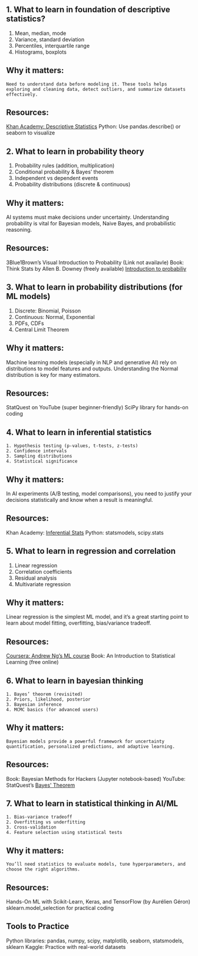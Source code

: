 ## 1. What to learn in foundation of descriptive statistics?

   1. Mean, median, mode
   2. Variance, standard deviation
   3. Percentiles, interquartile range
   4. Histograms, boxplots

## Why it matters:

    Need to understand data before modeling it. These tools helps exploring and cleaning data, detect outliers, and summarize datasets effectively.

## Resources:

   [Khan Academy: Descriptive Statistics](https://www.khanacademy.org/math/statistics-probability)
   Python: Use pandas.describe() or seaborn to visualize

## 2. What to learn in probability theory

   1. Probability rules (addition, multiplication)
   2. Conditional probability & Bayes’ theorem
   3. Independent vs dependent events
   4. Probability distributions (discrete & continuous)

## Why it matters:

   AI systems must make decisions under uncertainty. Understanding probability is vital for Bayesian models, Naive Bayes, and probabilistic reasoning.

## Resources:
   3Blue1Brown’s Visual Introduction to Probability (Link not availavle)
   Book: Think Stats by Allen B. Downey (freely available)
   [Introduction to probabiliy](https://www.youtube.com/watch?v=1uW3qMFA9Ho&list=PLUl4u3cNGP60hI9ATjSFgLZpbNJ7myAg6)


## 3. What to learn in probability distributions (for ML models)

   1. Discrete: Binomial, Poisson
   2. Continuous: Normal, Exponential
   3. PDFs, CDFs
   4. Central Limit Theorem

## Why it matters:

   Machine learning models (especially in NLP and generative AI) rely on distributions to model features and outputs. Understanding the Normal distribution is key for many estimators.

## Resources:

   StatQuest on YouTube (super beginner-friendly)
   SciPy library for hands-on coding

 ## 4. What to learn in inferential statistics

    1. Hypothesis testing (p-values, t-tests, z-tests)
    2. Confidence intervals
    3. Sampling distributions
    4. Statistical significance

## Why it matters:

   In AI experiments (A/B testing, model comparisons), you need to justify your decisions statistically and know when a result is meaningful.

## Resources:

   Khan Academy: [Inferential Stats](https://www.khanacademy.org/math/statistics-probability/inference)
   Python: statsmodels, scipy.stats

## 5. What to learn in regression and correlation

   1. Linear regression
   2. Correlation coefficients
   3. Residual analysis
   4. Multivariate regression

## Why it matters:

   Linear regression is the simplest ML model, and it’s a great starting point to learn about model fitting, overfitting, bias/variance tradeoff.

## Resources:

   [Coursera: Andrew Ng’s ML course](https://www.coursera.org/learn/machine-learning)
   Book: An Introduction to Statistical Learning (free online)

 ## 6. What to learn in bayesian thinking

    1. Bayes’ theorem (revisited)
    2. Priors, likelihood, posterior
    3. Bayesian inference
    4. MCMC basics (for advanced users)

## Why it matters:

    Bayesian models provide a powerful framework for uncertainty quantification, personalized predictions, and adaptive learning.

## Resources:

   Book: Bayesian Methods for Hackers (Jupyter notebook-based)
   YouTube: StatQuest’s [Bayes' Theorem](https://www.youtube.com/watch?v=HZGCoVF3YvM)

## 7. What to learn in statistical thinking in AI/ML

    1. Bias-variance tradeoff
    2. Overfitting vs underfitting
    3. Cross-validation
    4. Feature selection using statistical tests

## Why it matters:

    You’ll need statistics to evaluate models, tune hyperparameters, and choose the right algorithms.

## Resources:

   Hands-On ML with Scikit-Learn, Keras, and TensorFlow (by Aurélien Géron)
   sklearn.model_selection for practical coding


## Tools to Practice

   Python libraries: pandas, numpy, scipy, matplotlib, seaborn, statsmodels, sklearn
   Kaggle: Practice with real-world datasets

